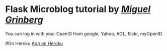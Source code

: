 # Flask Microblog tutorial by [*Miguel Grinberg*](http://blog.miguelgrinberg.com/post/the-flask-mega-tutorial-part-i-hello-world)

You can log in with your OpenID from google, Yahoo, AOL, flickr, myOpenID

#On Heroku
[App on Heroku](http://rocky-beach-1531.herokuapp.com/login?next=%2F)
